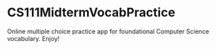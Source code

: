 # CS111MidtermVocabPractice
Online multiple choice practice app for foundational Computer Science vocabulary. Enjoy!

